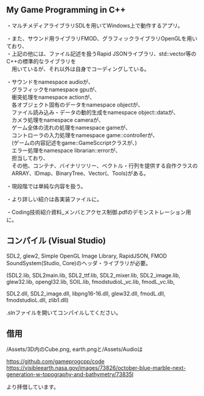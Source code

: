 ## My Game Programming in C++

・マルチメディアライブラリSDLを用いてWindows上で動作するアプリ。

・また、サウンド用ライブラリFMOD、グラフィックライブラリOpenGLを用いており、  
・上記の他には、ファイル記述を扱うRapid JSONライブラリ、std::vector等のC++の標準的なライブラリを  
　用いているが、それ以外は自身でコーディングしている。
 
・サウンドをnamespace audioが、  
　グラフィックをnamespace gpuが、  
　衝突処理をnamespace actionが、  
　各オブジェクト固有のデータをnamespace objectが、  
　ファイル読み込み・データの動的生成をnamespace object::dataが、  
　カメラ処理をnamespace cameraが、  
　ゲーム全体の流れの処理をnamespace gameが、  
　コントローラの入力処理をnamespace game::controllerが、  
　(ゲームの内容記述をgame::GameSccriptクラスが、)  
　エラー処理をnamespace librarian::errorが、  
　担当しており、  
　その他、コンテナ、バイナリツリー、ベクトル・行列を提供する自作クラスの  
　ARRAY、IDmap、BinaryTree、Vector(、Tools)がある。  

・現段階では単純な内容を扱う。

・より詳しい紹介は各実装ファイルに。  

・Coding技術紹介資料_メンバとアクセス制御.pdfのデモンストレーション用に。

## コンパイル (Visual Studio)

SDL2, glew2, Simple OpenGL Image Library, RapidJSON, FMOD SoundSystem(Studio, Core)のヘッダ・ライブラリが必要。

(SDL2.lib, SDL2main.lib, SDL2_ttf.lib, SDL2_mixer.lib, SDL2_image.lib, glew32.lib, opengl32.lib, SOIL.lib, fmodstudioL_vc.lib, fmodL_vc.lib, 

SDL2.dll, SDL2_image.dll, libpng16-16.dll, glew32.dll, fmodL.dll, fmodstudioL.dll, zlib1.dll)

.slnファイルを開いてコンパイルしてください。

## 借用

/Assets/3D内のCube.png, earth.pngと/Assets/Audioは

https://github.com/gameprogcpp/code  
https://visibleearth.nasa.gov/images/73826/october-blue-marble-next-generation-w-topography-and-bathymetry/73835l

より拝借しています。
